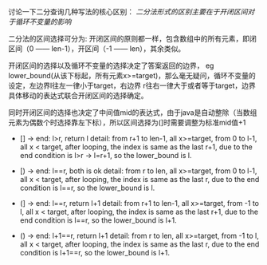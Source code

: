 讨论一下二分查询几种写法的核心区别：
_二分法形式的区别主要在于开闭区间对于循环不变量的影响_

二分法的区间选择可分为:
开闭区间的原则都一样，包含数组中的所有元素，即闭区间（0 —— len-1），开区间（-1 —— len），其余类似。

开闭区间的选择以及循环不变量的选择决定了答案返回的边界，
eg lower_bound(从该下标起，所有元素x>=target)，那么毫无疑问，循环不变量的设定，左边界l往左一律小于target，右边界
r往右一律大于或者等于target，边界具体移动的表达式联合开闭区间的选择确定。

同时开闭区间的选择也决定了中间值mid的表达式，由于java是自动整除（当数组元素为偶数个时选择靠左下标），所以区间选择为(]时需要调整为标准mid值+1

* [] -> end: l>r, return l
detail: from r+1 to len-1, all x>=target, from 0 to l-1, all x < target, after looping, the index is same as the last r+1,
due to the end condition is l>r -> l=r+1, so the lower_bound is l.

* [) -> end: l==r, both is ok
detail: from r to len, all x>=target, from 0 to l-1, all x < target, after looping, the index is same as the last r,
due to the end condition is l==r, so the lower_bound is l.

* (] -> end: l==r, return l+1
detail: from r+1 to len-1, all x>=target, from -1 to l, all x < target, after looping, the index is same as the last r+1,
due to the end condition is l==r, so the lower_bound is l+1.

* () -> end: l+1==r, return l+1
detail: from r to len, all x>=target, from -1 to l, all x < target, after looping, the index is same as the last r,
due to the end condition is l+1==r, so the lower_bound is l+1.